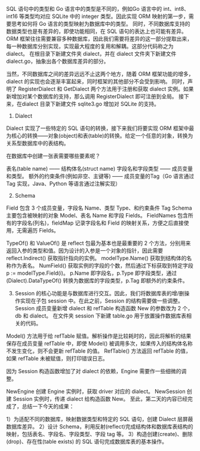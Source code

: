 SQL 语句中的类型和 Go 语言中的类型是不同的，例如Go 语言中的 int、int8、int16 等类型均对应 SQLite 中的 integer 类型。因此实现 ORM 映射的第一步，需要思考如何将 Go 语言的类型映射为数据库中的类型。
同时，不同数据库支持的数据类型也是有差异的，即使功能相同，在 SQL 语句的表达上也可能有差异。ORM 框架往往需要兼容多种数据库，因此我们需要将差异的这一部分提取出来，每一种数据库分别实现，实现最大程度的复用和解耦。这部分代码称之为 dialect。
在根目录下新建文件夹 dialect，并在 dialect 文件夹下新建文件 dialect.go，抽象出各个数据库差异的部分。

当然，不同数据库之间的差异远远不止这两个地方，随着 ORM 框架功能的增多，dialect 的实现也会逐渐丰富起来，同时框架的其他部分不会受到影响。
同时，声明了 RegisterDialect 和 GetDialect 两个方法用于注册和获取 dialect 实例。如果新增加对某个数据库的支持，那么调用 RegisterDialect 即可注册到全局。
接下来，在dialect 目录下新建文件 sqlite3.go 增加对 SQLite 的支持。

1. Dialect

Dialect 实现了一些特定的 SQL 语句的转换，接下来我们将要实现 ORM 框架中最为核心的转换——对象(object)和表(table)的转换。给定一个任意的对象，转换为关系型数据库中的表结构。

在数据库中创建一张表需要哪些要素呢？

表名(table name) —— 结构体名(struct name)
字段名和字段类型 —— 成员变量和类型。
额外的约束条件(例如非空、主键等) —— 成员变量的Tag（Go 语言通过 Tag 实现，Java、Python 等语言通过注解实现）

2. Schema

Field 包含 3 个成员变量，字段名 Name、类型 Type、和约束条件 Tag
Schema 主要包含被映射的对象 Model、表名 Name 和字段 Fields。
FieldNames 包含所有的字段名(列名)，fieldMap 记录字段名和 Field 的映射关系，方便之后直接使用，无需遍历 Fields。

TypeOf() 和 ValueOf() 是 reflect 包最为基本也是最重要的 2 个方法，分别用来返回入参的类型和值。因为设计的入参是一个对象的指针，因此需要 reflect.Indirect() 获取指针指向的实例。
modelType.Name() 获取到结构体的名称作为表名。
NumField() 获取实例的字段的个数，然后通过下标获取到特定字段 p := modelType.Field(i)。
p.Name 即字段名，p.Type 即字段类型，通过 (Dialect).DataTypeOf() 转换为数据库的字段类型，p.Tag 即额外的约束条件。

3. Session 的核心功能是与数据库进行交互。因此，我们将数据库表的增/删操作实现在子包 session 中。在此之前，Session 的结构需要做一些调整。
   Session 成员变量新增 dialect 和 refTable
   构造函数 New 的参数改为 2 个，db 和 dialect。
   在文件夹 session 下新建 table.go 用于放置操作数据库表相关的代码。

Model() 方法用于给 refTable 赋值。解析操作是比较耗时的，因此将解析的结果保存在成员变量 refTable 中，即使 Model() 被调用多次，如果传入的结构体名称不发生变化，则不会更新 refTable 的值。
RefTable() 方法返回 refTable 的值，如果 refTable 未被赋值，则打印错误日志。

因为 Session 构造函数增加了对 dialect 的依赖，Engine 需要作一些细微的调整。

NewEngine 创建 Engine 实例时，获取 driver 对应的 dialect。
NewSession 创建 Session 实例时，传递 dialect 给构造函数 New。
至此，第二天的内容已经完成了，总结一下今天的成果：

1）为适配不同的数据库，映射数据类型和特定的 SQL 语句，创建 Dialect 层屏蔽数据库差异。
2）设计 Schema，利用反射(reflect)完成结构体和数据库表结构的映射，包括表名、字段名、字段类型、字段 tag 等。
3）构造创建(create)、删除(drop)、存在性(table exists) 的 SQL 语句完成数据库表的基本操作。